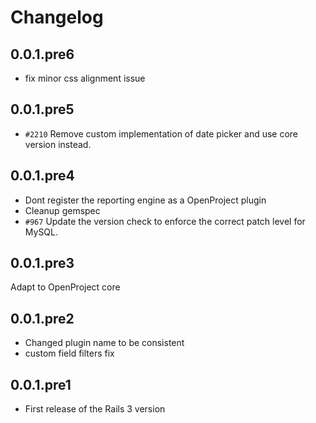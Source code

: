 # Changelog

## 0.0.1.pre6

* fix minor css alignment issue

## 0.0.1.pre5

* `#2210` Remove custom implementation of date picker and use core version instead.

## 0.0.1.pre4

* Dont register the reporting engine as a OpenProject plugin
* Cleanup gemspec
* `#967` Update the version check to enforce the correct patch level for MySQL.

## 0.0.1.pre3

Adapt to OpenProject core

## 0.0.1.pre2

* Changed plugin name to be consistent
* custom field filters fix

## 0.0.1.pre1

* First release of the Rails 3 version
